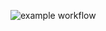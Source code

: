 
![example workflow](https://github.com/nx-appbuild-hub/Qpdfview.AppImage//actions/workflows/makefile.yml/badge.svg)

